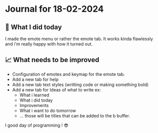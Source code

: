 # Journal for 18-02-2024

## 📝 What I did today
I made the emote menu or rather the emote tab. It works kinda flawlessly and i'm really happy with how it turned out.

## 📈 What needs to be improved
- Configuration of emotes and keymap for the emote tab.
- Add a new tab for help
- Add a new tab text styles (writting code or making something bold)
- Add a new tab for Ideas of what to write ex:
    - What i learned
    - What i did today
    - Improvements
    - What i want to do tomorrow
    - ...
   those will be titles that can be added to the b   buffer.

I good day of programming ! 😎
